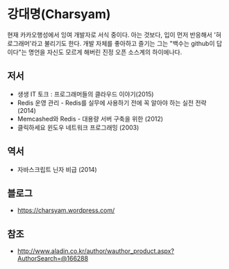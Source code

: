 # 강대명(Charsyam)

현재 카카오행성에서 잉여 개발자로 서식 중이다.
아는 것보다, 입이 먼저 반응해서 '혀로그래머'라고 불리기도 한다.
개발 자체를 좋아하고 즐기는 그는 "백수는 github이 답이다"는 명언을 자신도 모르게 해버린 진정 오픈 소스계의 하이에나다.

## 저서

- 생생 IT 토크 : 프로그래머들의 클라우드 이야기(2015)
- Redis 운영 관리 - Redis를 실무에 사용하기 전에 꼭 알아야 하는 실전 전략 (2014)
- Memcashed와 Redis - 대용량 서버 구축을 위한 (2012)
- 클릭하세요 윈도우 네트워크 프로그래밍 (2003)

## 역서

- 자바스크립트 닌자 비급 (2014)

## 블로그

- https://charsyam.wordpress.com/

## 참조

- http://www.aladin.co.kr/author/wauthor_product.aspx?AuthorSearch=@166288
